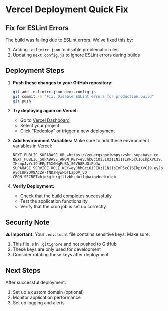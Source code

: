 # Vercel Deployment Quick Fix

## Fix for ESLint Errors

The build was failing due to ESLint errors. We've fixed this by:

1. Adding `.eslintrc.json` to disable problematic rules
2. Updating `next.config.js` to ignore ESLint errors during builds

## Deployment Steps

1. **Push these changes to your GitHub repository:**
   ```bash
   git add .eslintrc.json next.config.js
   git commit -m "Fix: Disable ESLint errors for production build"
   git push
   ```

2. **Try deploying again on Vercel:**
   - Go to [Vercel Dashboard](https://vercel.com/dashboard)
   - Select your project
   - Click "Redeploy" or trigger a new deployment

3. **Add Environment Variables:**
   Make sure to add these environment variables in Vercel:
   ```
   NEXT_PUBLIC_SUPABASE_URL=https://zeuergxgoeiwbpyzvshn.supabase.co
   NEXT_PUBLIC_SUPABASE_ANON_KEY=eyJhbGciOiJIUzI1NiIsInR5cCI6IkpXVCJ9.eyJpc3MiOiJzdXBhYmFzZSIsInJlZiI6InpldWVyZ3hnb2Vpd2JweXp2c2huIiwicm9sZSI6ImFub24iLCJpYXQiOjE3NTE5MjMyNDAsImV4cCI6MjA2NzQ5OTI0MH0.07u-IHsmpJvYc19nEEpT5X0HqPcBA_S0V68RUOiFpJw
   SUPABASE_SERVICE_ROLE_KEY=eyJhbGciOiJIUzI1NiIsInR5cCI6IkpXVCJ9.eyJpc3MiOiJzdXBhYmFzZSIsInJlZiI6InpldWVyZ3hnb2Vpd2JweXp2c2huIiwicm9sZSI6InNlcnZpY2Vfcm9sZSIsImlhdCI6MTc1MTkyMzI0MCwiZXhwIjoyMDY3NDk5MjQwfQ.U0lukQPQ1-AydIUPSDV8ACZA-fNDzHywFDTLzpOV_vQ
   CRON_SECRET=hjdkgfergflfvbhsdoifgbaigvbsdiolgb
   ```

4. **Verify Deployment:**
   - Check that the build completes successfully
   - Test the application functionality
   - Verify that the cron job is set up correctly

## Security Note

⚠️ **Important:** Your `.env.local` file contains sensitive keys. Make sure:
1. This file is in `.gitignore` and not pushed to GitHub
2. These keys are only used for development
3. Consider rotating these keys after deployment

## Next Steps

After successful deployment:
1. Set up a custom domain (optional)
2. Monitor application performance
3. Set up logging and alerts